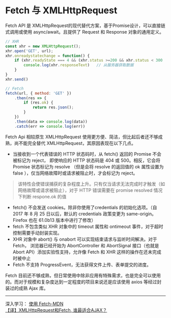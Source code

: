 # Fetch 与 XMLHttpRequest
Fetch API 是 XMLHttpRequest的现代替代方案，基于Promise设计，可以直接链式调用或使用 async/await。且提供了 Request 和 Response 对象的通用定义。

```javascript
// XHR
const xhr = new XMLHttpRequest();
xhr.open('GET', url);
xhr.onreadystatechange = function() {
    if (xhr.readyState === 4 && (xhr.status >=200 && xhr.status < 300 || xhr.status === 300)) {
        console.log(xhr.responseText)   // 从服务器获取数据
    }
}
xhr.send()

// Fetch
fetch(url, { method: 'GET' })
    .then(res => {
        if (res.ok) {
            return res.json();
        }
    })
    .then(data => console.log(data))
    .catch(err => console.log(err))
```

Fetch Api 相较原生 XMLHttpRequest 使用更方便、简洁，但比起后者还不够成熟，尚不能完全替代 XMLHttpRequest，其原因表现在以下几点。


- 当接收到一个代表错误的 HTTP 状态码时，从 fetch() 返回的 Promise 不会被标记为 reject， 即使响应的 HTTP 状态码是 404 或 500。相反，它会将 Promise 状态标记为 resolve （但是会将 resolve 的返回值的 ok 属性设置为 false ），仅当网络故障时或请求被阻止时，才会标记为 reject。
> 该特性会使错误捕获的复杂程度上升。只有仅当请求无法完成时才触发（如网络故障或请求被阻止），对于 HTTP 错误需要在 promise resolved 情况下判断 respone.ok 的值
- fetch() 不会发送 cookies。除非你使用了credentials 的初始化选项。（自 2017 年 8 月 25 日以后，默认的 credentials 政策变更为 same-origin。Firefox 也在 61.0b13 版本中进行了修改）
- fetch 不包含类似 XHR 对象中的 timeout 属性和 ontimeout 事件，对于超时控制需要手动封装实现。
- XHR 对象中 abort() 与 onabort 可以实现结束请求与监听时间解决。对于 Fetch， 浏览器已经开始为 AbortController 和 AbortSignal 接口（也就是Abort API）添加实验性支持，允许像 Fetch 和 XHR 这样的操作在还未完成时被中止
- Fetch 不支持 ProgressEvent，无法获得文件上传、表单提交的进度。

Fetch 目前还不够成熟，但日常使用中除非应用有特殊需求，也是完全可以使用的。而对于规模和复杂度达到一定程度的项目来说还是应该使用 axios 等经过封装过的成熟 Ajax 库。

---
深入学习：
[使用 Fetch-MDN](https://developer.mozilla.org/zh-CN/docs/Web/API/Fetch_API/Using_Fetch)  
[【译】XMLHttpRequest和Fetch, 谁最适合AJAX？](https://www.cnblogs.com/hanksyao/p/12089105.html#h3-2)  